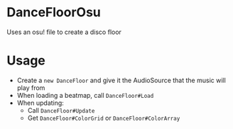 # DanceFloorOsu
Uses an osu! file to create a disco floor

# Usage
- Create a `new DanceFloor` and give it the AudioSource that the music will play from
- When loading a beatmap, call `DanceFloor#Load`
- When updating:
  - Call `DanceFloor#Update`
  - Get `DanceFloor#ColorGrid` or `DanceFloor#ColorArray`
